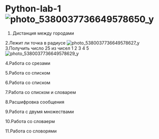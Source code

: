 # Python-lab-1![photo_5380037736649578650_y](https://github.com/Savch1k/Python-lab-1/assets/160525024/f300a2ff-d656-40e5-9454-7914d6d65c1e)
1. Дистанция между городами

2.Лежит ли точка в радиусе 
![photo_5380037736649578627_y](https://github.com/Savch1k/Python-lab-1/assets/160525024/ddf28c2c-0cb3-437f-9e92-6daa34478e3c)
3.Получить число 25 из чисел 1 2 3 4 5
![photo_5380037736649578629_y](https://github.com/Savch1k/Python-lab-1/assets/160525024/39a706f2-146d-453f-aab9-a0f4671eb2aa)

4.Работа со срезами

5.Работа со списком

6.Работа со списком

7.Работа со списком и словарем

8.Расшифровка сообщения

9.Работа с двумя множествами

10.Работа со словаерм

11.Работа со словорями


